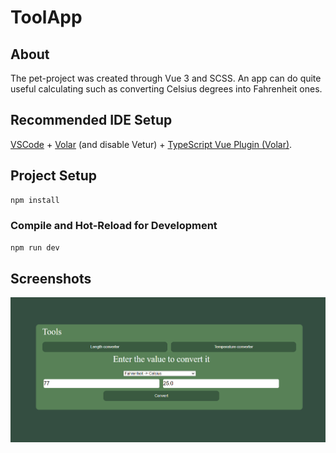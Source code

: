 # ToolApp

## About 
The pet-project was created through Vue 3 and SCSS. An app can do quite useful calculating such as converting Celsius degrees into Fahrenheit ones.

## Recommended IDE Setup

[VSCode](https://code.visualstudio.com/) + [Volar](https://marketplace.visualstudio.com/items?itemName=Vue.volar) (and disable Vetur) + [TypeScript Vue Plugin (Volar)](https://marketplace.visualstudio.com/items?itemName=Vue.vscode-typescript-vue-plugin).


## Project Setup

```sh
npm install
```

### Compile and Hot-Reload for Development

```sh
npm run dev
```
## Screenshots
![Screenshot 1](https://raw.githubusercontent.com/jezmunh/ToolApp/main/screenshots/screenshot_1.png "a screenshot")
